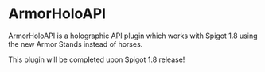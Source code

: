 ArmorHoloAPI
=====================

ArmorHoloAPI is a holographic API plugin which works with Spigot 1.8 using the new Armor Stands instead of horses.


This plugin will be completed upon Spigot 1.8 release!